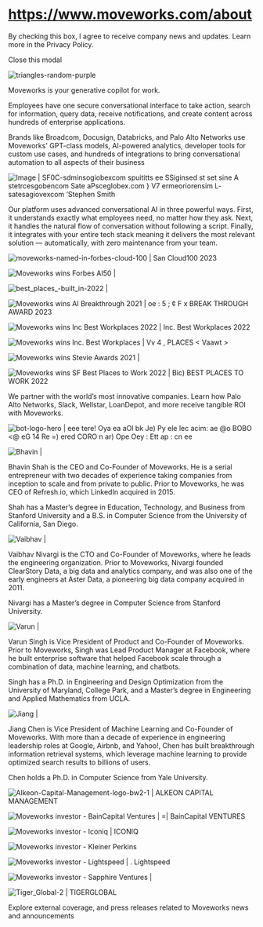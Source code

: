 # https://www.moveworks.com/about

By checking this box, I agree to receive company news and updates. Learn more in the Privacy Policy.







  Close this modal
  


![triangles-random-purple](https://www.moveworks.com/hubfs/img/site/backgrounds/triangles-random-purple.svg)

Moveworks is your generative copilot for work.

Employees have one secure conversational interface to take action, search for information, query data, receive notifications, and create content across hundreds of enterprise applications.

Brands like Broadcom, Docusign, Databricks, and Palo Alto Networks use Moveworks' GPT-class models, AI-powered analytics, developer tools for custom use cases, and hundreds of integrations to bring conversational automation to all aspects of their business

![Image | SF0C-sdminsogiobexcom spuititts ee SSiginsed st set sine A stetrcesgobencom Sate aPsceglobex.com } V7 ermeoriorensim L- satesagiovexcom ‘Stephen Smith](https://www.moveworks.com/hubfs/img/site/platform.png)

Our platform uses advanced conversational AI in three powerful ways. First, it understands exactly what employees need, no matter how they ask. Next, it handles the natural flow of conversation without following a script. Finally, it integrates with your entire tech stack meaning it delivers the most relevant solution — automatically, with zero maintenance from your team.

![moveworks-named-in-forbes-cloud-100 | San Cloud100 2023](https://www.moveworks.com/hubfs/moveworks-named-in-forbes-cloud-100.jpg)

![Moveworks wins Forbes AI50 | ](https://www.moveworks.com/hubfs/img/site/logos/awards/forbes%20AI50.png)

![best_places_-built_in-2022 | ](https://www.moveworks.com/hubfs/img/site/logos/awards/best_places_-built_in-2022.png)

![Moveworks wins AI Breakthrough 2021 | oe : 5 ; ¢ F x BREAK THROUGH AWARD 2023](https://www.moveworks.com/hubfs/img/site/logos/awards/AI_breakthrough_2021.png)

![Moveworks wins Inc Best Workplaces 2022 | Inc. Best Workplaces 2022](https://www.moveworks.com/hubfs/Mediavine_Inc_Best_Workplaces_2022-transparent-1.jpg)

![Moveworks wins Inc. Best Workplaces | Vv 4 , PLACES < Vaawt >](https://www.moveworks.com/hubfs/img/site/logos/awards/best_places-inc.png)

![Moveworks wins Stevie Awards 2021 | ](https://www.moveworks.com/hubfs/img/site/logos/awards/stevie_awards_2021.png)

![Moveworks wins SF Best Places to Work 2022 | Bic) BEST PLACES TO WORK 2022](https://www.moveworks.com/hubfs/img/site/logos/awards/best_place-SFBT-22.png)

We partner with the world’s most innovative companies. Learn how Palo Alto Networks, Slack, Wellstar, LoanDepot, and more receive tangible ROI with Moveworks.

![bot-logo-hero | eee tere! Oya ea aOl bk Je) Py ele lec acim: ae @o BOBO <@ eG 14 Re =) ered CORO n ar) Ope Oey : Ett ap : cn ee](https://www.moveworks.com/hubfs/img/site/home-page/headers/bot-logo-hero.jpg)

![Bhavin | ](https://www.moveworks.com/hs-fs/hubfs/Bhavin.jpg)

Bhavin Shah is the CEO and Co-Founder of Moveworks. He is a serial entrepreneur with two decades of experience taking companies from inception to scale and from private to public. Prior to Moveworks, he was CEO of Refresh.io, which LinkedIn acquired in 2015.

Shah has a Master’s degree in Education, Technology, and Business from Stanford University and a B.S. in Computer Science from the University of California, San Diego.

![Vaibhav | ](https://www.moveworks.com/hs-fs/hubfs/Vaibhav.jpg)

Vaibhav Nivargi is the CTO and Co-Founder of Moveworks, where he leads the engineering organization. Prior to Moveworks, Nivargi founded ClearStory Data, a big data and analytics company, and was also one of the early engineers at Aster Data, a pioneering big data company acquired in 2011. 

Nivargi has a Master’s degree in Computer Science from Stanford University.

![Varun | ](https://www.moveworks.com/hs-fs/hubfs/Varun.jpg)

Varun Singh is Vice President of Product and Co-Founder of Moveworks. Prior to Moveworks, Singh was Lead Product Manager at Facebook, where he built enterprise software that helped Facebook scale through a combination of data, machine learning, and chatbots.

Singh has a Ph.D. in Engineering and Design Optimization from the University of Maryland, College Park, and a Master’s degree in Engineering and Applied Mathematics from UCLA.

![Jiang | ](https://www.moveworks.com/hubfs/Jiang-1.jpg)

Jiang Chen is Vice President of Machine Learning and Co-Founder of Moveworks. With more than a decade of experience in engineering leadership roles at Google, Airbnb, and Yahoo!, Chen has built breakthrough information retrieval systems, which leverage machine learning to provide optimized search results to billions of users. 

Chen holds a Ph.D. in Computer Science from Yale University.

![Alkeon-Capital-Management-logo-bw2-1 | ALKEON CAPITAL MANAGEMENT](https://www.moveworks.com/hubfs/Alkeon-Capital-Management-logo-bw2-1.png)

![Moveworks investor - BainCapital Ventures | =| BainCapital VENTURES](https://www.moveworks.com/hubfs/BainCapital_Ventures_H_k.png)

![Moveworks investor - Iconiq | ICONIQ](https://www.moveworks.com/hubfs/img/investors/iconiq-logo.png)

![Moveworks investor - Kleiner Perkins](https://www.moveworks.com/hubfs/img/investors/Kleiner_Perkins_logo_black.svg?noresize)

![Moveworks investor - Lightspeed | . Lightspeed](https://www.moveworks.com/hubfs/img/investors/lightspeed.png)

![Moveworks investor - Sapphire Ventures | ](https://www.moveworks.com/hubfs/img/investors/Sapphire-Ventures-Logo-Grayscale-Positive%20copy.png)

![Tiger_Global-2 | TIGERGLOBAL](https://www.moveworks.com/hubfs/Tiger_Global-2.png)

Explore external coverage, and press releases related to Moveworks news and announcements

